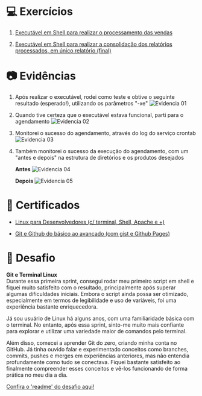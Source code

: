 # 💻 Exercícios

1. [Executável em Shell para realizar o processamento das vendas](exercicios/processamento_de_vendas.sh)
  
2. [Executável em Shell para realizar a consolidação dos relatórios processados, em único relatório (final)](exercicios/consolidador_de_processamento_de_vendas.sh)
  
  
# 📷 Evidências

1. Após realizar o executável, rodei como teste e obtive o seguinte resultado (esperado!), utilizando os parâmetros "-xe"
    ![Evidencia 01](evidencias/01Comprovacao_do_script_rodando_com_parametro_de_execucao.png)
  
2. Quando tive certeza que o executável estava funcional, parti para o agendamento
    ![Evidencia 02](evidencias/02Comprovacao_de_agendamentos.png)
  
3. Monitorei o sucesso do agendamento, através do log do serviço crontab
    ![Evidencia 03](evidencias/03Log_de_execucao_do_agendamento_grifado.png)
  
4. Também monitorei o sucesso da execução do agendamento, com um "antes e depois" na estrutura de diretórios e os produtos desejados

    **Antes**
    ![Evidencia 04](evidencias/04Estrutura_de_pastas_antes_de_rodar_o_agendamento.png)

    **Depois**
    ![Evidencia 05](evidencias/05Estrutura_apos_agendamento_rodar.png)
  
  
# 📜 Certificados

- [Linux para Desenvolvedores (c/ terminal, Shell, Apache e +)](certificados/Linux.jpg)

- [Git e Github do básico ao avançado (com gist e Github Pages)](certificados/Git.jpg)
  
  
# 🧠 Desafio
**Git e Terminal Linux**  
Durante essa primeira sprint, consegui rodar meu primeiro script em shell e fiquei muito satisfeito com o resultado, principalmente após superar algumas dificuldades iniciais. Embora o script ainda possa ser otimizado, especialmente em termos de legibilidade e uso de variáveis, foi uma experiência bastante enriquecedora.

Já sou usuário de Linux há alguns anos, com uma familiaridade básica com o terminal. No entanto, após essa sprint, sinto-me muito mais confiante para explorar e utilizar uma variedade maior de comandos pelo terminal.

Além disso, comecei a aprender Git do zero, criando minha conta no GitHub. Já tinha ouvido falar e experimentado conceitos como branches, commits, pushes e merges em experiências anteriores, mas não entendia profundamente como tudo se conectava. Fiquei bastante satisfeito ao finalmente compreender esses conceitos e vê-los funcionando de forma prática no meu dia a dia.

[Confira o 'readme' do desafio aqui!](desafio/README.md)